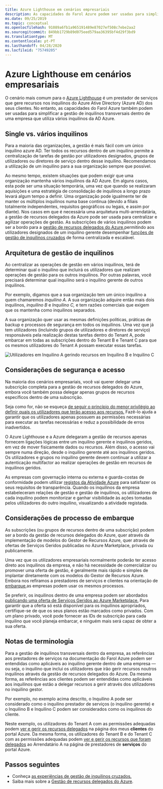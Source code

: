 ```yaml
---
title: Azure Lighthouse em cenários empresariais
description: As capacidades do Farol Azure podem ser usadas para simplificar a gestão de inquilinos transversais dentro de uma empresa que utiliza vários inquilinos da AD Azure.
ms.date: 09/25/2019
ms.topic: conceptual
ms.openlocfilehash: 91089a6fb1a965191489e87027ef508c7ebe2aa2
ms.sourcegitcommit: 849bb1729b89d075eed579aa36395bf4d29f3bd9
ms.translationtype: MT
ms.contentlocale: pt-PT
ms.lasthandoff: 04/28/2020
ms.locfileid: "75749205"
---
```

# <a name="azure-lighthouse-in-enterprise-scenarios"></a>Azure Lighthouse em cenários empresariais

O cenário mais comum para o [Azure Lighthouse](../overview.md) é um prestador de serviços que gere recursos nos inquilinos do Azure Ative Directory (Azure AD) dos seus clientes. No entanto, as capacidades do Farol Azure também podem ser usadas para simplificar a gestão de inquilinos transversais dentro de uma empresa que utiliza vários inquilinos da AD Azure.

## <a name="single-vs-multiple-tenants"></a>Single vs. vários inquilinos

Para a maioria das organizações, a gestão é mais fácil com um único inquilino azure AD. Ter todos os recursos dentro de um inquilino permite a centralização de tarefas de gestão por utilizadores designados, grupos de utilizadores ou diretores de serviço dentro desse inquilino. Recomendamos a utilização de um inquilino para a sua organização sempre que possível.

Ao mesmo tempo, existem situações que podem exigir que uma organização mantenha vários inquilinos da AD Azure. Em alguns casos, esta pode ser uma situação temporária, uma vez que quando se realizaram aquisições e uma estratégia de consolidação de inquilinos a longo prazo levará algum tempo a definir. Uma organização pode igualmente ter de manter os múltiplos inquilinos numa base contínua (devido a filiais totalmente independentes, requisitos geográficos ou legais, e assim por diante). Nos casos em que é necessária uma arquitetura multi-arrendatária, a gestão de recursos delegados da Azure pode ser usada para centralizar e agilizar operações de gestão. As subscrições de vários inquilinos podem ser a bordo para a [gestão de recursos delegados do Azure,](azure-delegated-resource-management.md)permitindo aos utilizadores designados de um inquilino gerente desempenhar [funções de gestão de inquilinos cruzados](cross-tenant-management-experience.md) de forma centralizada e escalável.

## <a name="tenant-management-architecture"></a>Arquitetura de gestão de inquilinos

Ao centralizar as operações de gestão em vários inquilinos, terá de determinar qual o inquilino que incluirá os utilizadores que realizam operações de gestão para os outros inquilinos. Por outras palavras, você precisará determinar qual inquilino será o inquilino gerente de outros inquilinos.

Por exemplo, digamos que a sua organização tem um único inquilino a quem chamaremos *inquilino A.* A sua organização adquire então mais dois inquilinos, *inquilino B* e *Inquilino C,* e tem razões comerciais que exigem que os mantenha como inquilinos separados.

A sua organização quer usar as mesmas definições políticas, práticas de backup e processos de segurança em todos os inquilinos. Uma vez que já tem utilizadores (incluindo grupos de utilizadores e diretores de serviço) responsáveis pela realização destas tarefas dentro do Tenant A, pode embarcar em todas as subscrições dentro do Tenant B e Tenant C para que os mesmos utilizadores do Tenant A possam executar essas tarefas.

![Utilizadores em Inquilino A gerindo recursos em Inquilino B e Inquilino C](../media/enterprise-azure-lighthouse.jpg)

## <a name="security-and-access-considerations"></a>Considerações de segurança e acesso

Na maioria dos cenários empresariais, você vai querer delegar uma subscrição completa para a gestão de recursos delegados do Azure, embora você também possa delegar apenas grupos de recursos específicos dentro de uma subscrição.

Seja como for, não se esqueça [de seguir o princípio do menor privilégio ao definir quais os utilizadores que terão acesso aos recursos.](recommended-security-practices.md#assign-permissions-to-groups-using-the-principle-of-least-privilege) Fazê-lo ajuda a garantir que os utilizadores apenas possuem as permissões necessárias para executar as tarefas necessárias e reduz a possibilidade de erros inadvertidos.

O Azure Lighthouse e a Azure delegaram a gestão de recursos apenas fornecem ligações lógicas entre um inquilino gerente e inquilinos geridos, em vez de mover fisicamente dados ou recursos. Além disso, o acesso vai sempre numa direção, desde o inquilino gerente até aos inquilinos geridos.  Os utilizadores e grupos no inquilino gerente devem continuar a utilizar a autenticação multifactor ao realizar operações de gestão em recursos de inquilinos geridos.

As empresas com governação interna ou externa e guarda-costas de conformidade podem utilizar [registos da Atividade Azure](../../azure-monitor/platform/platform-logs-overview.md) para satisfazer os seus requisitos de transparência. Quando os inquilinos da empresa estabeleceram relações de gestão e gestão de inquilinos, os utilizadores de cada inquilino podem monitorizar e ganhar visibilidade às ações tomadas pelos utilizadores do outro inquilino, visualizando a atividade registada.

## <a name="onboarding-process-considerations"></a>Considerações de processo de embarque

As subscrições (ou grupos de recursos dentro de uma subscrição) podem ser a bordo da gestão de recursos delegados do Azure, quer através da implementação de modelos do Gestor de Recursos Azure, quer através de ofertas de Serviços Geridos publicadas no Azure Marketplace, privada ou publicamente.

Uma vez que os utilizadores empresariais normalmente poderão ter acesso direto aos inquilinos da empresa, e não há necessidade de comercializar ou promover uma oferta de gestão, é geralmente mais rápido e simples de implantar diretamente com os modelos do Gestor de Recursos Azure. Embora nos refiramos a prestadores de serviços e clientes na orientação de [embarque,](../how-to/onboard-customer.md)as empresas podem usar os mesmos processos.

Se preferir, os inquilinos dentro de uma empresa podem ser abordados [publicando uma oferta de Serviços Geridos ao Azure Marketplace.](../how-to/publish-managed-services-offers.md) Para garantir que a oferta só está disponível para os inquilinos apropriados, certifique-se de que os seus planos estão marcados como privados. Com um plano privado, você pode fornecer as IDs de subscrição para cada inquilino que você planeja embarcar, e ninguém mais será capaz de obter a sua oferta.

## <a name="terminology-notes"></a>Notas de terminologia

Para a gestão de inquilinos transversais dentro da empresa, as referências aos prestadores de serviços na documentação do Farol Azure podem ser entendidas como aplicáveis ao inquilino gerente dentro de uma empresa — ou seja, o inquilino que inclui os utilizadores que irão gerir recursos noutros inquilinos através da gestão de recursos delegados do Azure. Da mesma forma, as referências aos clientes podem ser entendidas como aplicáveis aos inquilinos que estão a delegar recursos a gerir através dos utilizadores no inquilino gestor.

Por exemplo, no exemplo acima descrito, o Inquilino A pode ser considerado como o inquilino prestador de serviços (o inquilino gerente) e o Inquilino B e Inquilino C podem ser considerados como os inquilinos do cliente.

Neste exemplo, os utilizadores do Tenant A com as permissões adequadas podem [ver e gerir os recursos delegados](../how-to/view-manage-customers.md) na página dos meus **clientes** do portal Azure. Da mesma forma, os utilizadores do Tenant B e do Tenant C com as permissões adequadas podem [ver e gerir os recursos que foram delegados](../how-to/view-manage-service-providers.md) ao Arrendatário A na página de prestadores de **serviços** do portal Azure.

## <a name="next-steps"></a>Passos seguintes

- Conheça [as experiências de gestão de inquilinos cruzados.](cross-tenant-management-experience.md)
- Saiba mais sobre a [Gestão de recursos delegados do Azure](azure-delegated-resource-management.md).